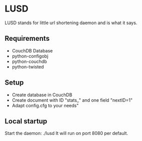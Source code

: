 # LUSD #

LUSD stands for little url shortening daemon and is what it says.

## Requirements ##

 - CouchDB Database
 - python-configobj
 - python-couchdb
 - python-twisted 

## Setup ##

 - Create database in CouchDB
 - Create document with ID "stats_" and one field "nextID=1"
 - Adapt config.cfg to your needs"

## Local startup ##

Start the daemon: ./lusd
It will run on port 8080 per default.

